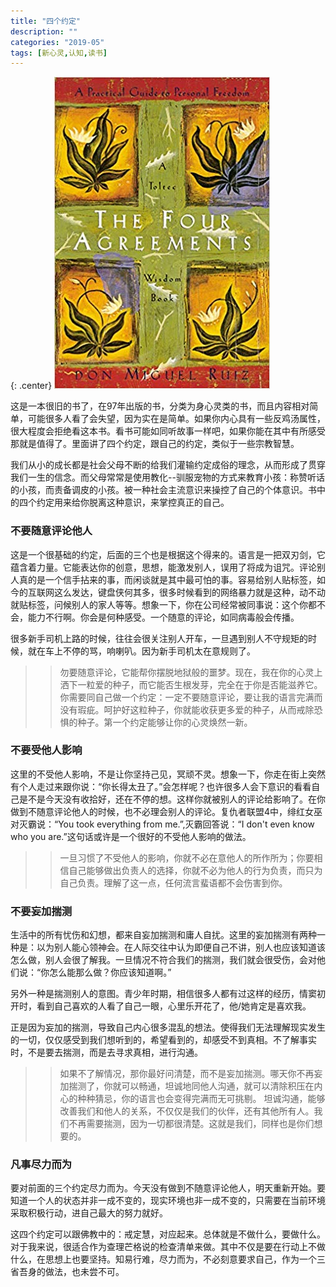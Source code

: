 ```yaml
---
title: "四个约定"
description: ""
categories: "2019-05"
tags: [新心灵,认知,读书]
---
```


{: .center}
![](/assets/2019-05-26-four-agreements.jpg)

这是一本很旧的书了，在97年出版的书，分类为身心灵类的书，而且内容相对简单，可能很多人看了会失望，因为实在是简单。如果你内心具有一些反鸡汤属性，很大程度会拒绝看这本书。看书可能如同听故事一样吧，如果你能在其中有所感受那就是值得了。里面讲了四个约定，跟自己的约定，类似于一些宗教智慧。

我们从小的成长都是社会父母不断的给我们灌输约定成俗的理念，从而形成了贯穿我们一生的信念。而父母常常是使用教化--驯服宠物的方式来教育小孩：称赞听话的小孩，而责备调皮的小孩。被一种社会主流意识来操控了自己的个体意识。书中的四个约定用来给你脱离这种意识，来掌控真正的自己。


### 不要随意评论他人

这是一个很基础的约定，后面的三个也是根据这个得来的。语言是一把双刃剑，它蕴含着力量。它能表达你的创意，思想，能激发别人，误用了将成为诅咒。评论别人真的是一个信手拈来的事，而闲谈就是其中最可怕的事。容易给别人贴标签，如今的互联网这么发达，键盘侠何其多，很多时候看到的网络暴力就是这种，动不动就贴标签，问候别人的家人等等。想象一下，你在公司经常被同事说：这个你都不会，能力不行啊。你会是何种感受。一个随意的评论，如同病毒般会传播。

很多新手司机上路的时候，往往会很关注别人开车，一旦遇到别人不守规矩的时候，就在车上不停的骂，响喇叭。因为新手司机太在意规则了。

>> 勿要随意评论，它能帮你摆脱地狱般的噩梦。现在，我在你的心灵上洒下一粒爱的种子，而它能否生根发芽，完全在于你是否能滋养它。你需要同自己做一个约定：一定不要随意评论，要让我的语言完满而没有瑕疵。呵护好这粒种子，你就能收获更多爱的种子，从而戒除恐惧的种子。第一个约定能够让你的心灵焕然一新。


### 不要受他人影响

这里的不受他人影响，不是让你坚持己见，冥顽不灵。想象一下，你走在街上突然有个人走过来跟你说：“你长得太丑了。”会怎样呢？也许很多人会下意识的看看自己是不是今天没有收拾好，还在不停的想。这样你就被别人的评论给影响了。在你做到不随意评论他人的时候，也不必理会别人的评论。复仇者联盟4中，绯红女巫对灭霸说：“You took everything from me.”,灭霸回答说：“I don't even know who you are.”这句话或许是一个很好的不受他人影响的做法。

>> 一旦习惯了不受他人的影响，你就不必在意他人的所作所为；你要相信自己能够做出负责人的选择，你就不必为他人的行为负责，而只为自己负责。理解了这一点，任何流言蜚语都不会伤害到你。


### 不要妄加揣测

生活中的所有忧伤和幻想，都来自妄加揣测和庸人自扰。这里的妄加揣测有两种一种是：以为别人能心领神会。在人际交往中认为即便自己不讲，别人也应该知道该怎么做，别人会很了解我。一旦情况不符合我们的揣测，我们就会很受伤，会对他们说：“你怎么能那么做？你应该知道啊。”

另外一种是揣测别人的意图。青少年时期，相信很多人都有过这样的经历，情窦初开时，看到自己喜欢的人看了自己一眼，心里乐开花了，他/她肯定是喜欢我。

正是因为妄加的揣测，导致自己内心很多混乱的想法。使得我们无法理解现实发生的一切，仅仅感受到我们想听到的，希望看到的，却感受不到真相。不了解事实时，不是要去揣测，而是去寻求真相，进行沟通。

>> 如果不了解情况，那你最好问清楚，而不是妄加揣测。哪天你不再妄加揣测了，你就可以畅通，坦诚地同他人沟通，就可以清除积压在内心的种种猜忌，你的语言也会变得完满而无可挑剔。
坦诚沟通，能够改善我们和他人的关系，不仅仅是我们的伙伴，还有其他所有人。我们不再需要揣测，因为一切都很清楚。这就是我们，同样也是你们想要的。


### 凡事尽力而为

要对前面的三个约定尽力而为。今天没有做到不随意评论他人，明天重新开始。要知道一个人的状态并非一成不变的，现实环境也非一成不变的，只需要在当前环境采取积极行动，进自己最大的努力就好。


这四个约定可以跟佛教中的：戒定慧，对应起来。总体就是不做什么，要做什么。对于我来说，很适合作为查理芒格说的检查清单来做。其中不仅是要在行动上不做什么，在思想上也要坚持。知易行难，尽力而为，不必刻意要求自己，作为一个三省吾身的做法，也未尝不可。



